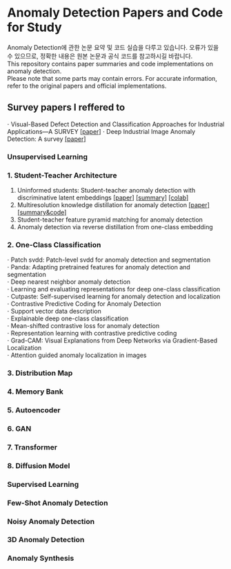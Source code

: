 # Anomaly Detection Papers and Code for Study  
Anomaly Detection에 관한 논문 요약 및 코드 실습을 다루고 있습니다. 오류가 있을 수 있으므로, 정확한 내용은 원본 논문과 공식 코드를 참고하시길 바랍니다.  
This repository contains paper summaries and code implementations on anomaly detection.  
Please note that some parts may contain errors. For accurate information, refer to the original papers and official implementations.  


## Survey papers I reffered to  
$\cdot$ Visual-Based Defect Detection and Classification Approaches for Industrial Applications—A SURVEY [[paper]](https://www.mdpi.com/1424-8220/20/5/1459)
$\cdot$ Deep Industrial Image Anomaly Detection: A survey [[paper]](https://arxiv.org/abs/2301.11514)
  
### Unsupervised Learning  
### 1. Student-Teacher Architecture  

1. Uninformed students: Student-teacher anomaly detection with discriminative latent embeddings
[[paper]](https://arxiv.org/pdf/2011.11108)
[[summary]](https://sogsog.tistory.com/53)
[[colab]](https://github.com/henyu0117-cloud/ADcode/blob/73c10ec7655f557f17329f655e292914acb30104/1%20Student-Teacher%20Architecture/Multiresolution%20Knowledge%20Distillation%20for%20Anomaly%20Detection.ipynb)  
2. Multiresolution knowledge distillation for anomaly detection [[paper]](https://arxiv.org/pdf/2011.11108) [[summary&code]](https://github.com/henyu0117-cloud/ADcode/blob/73c10ec7655f557f17329f655e292914acb30104/1%20Student-Teacher%20Architecture/Multiresolution%20Knowledge%20Distillation%20for%20Anomaly%20Detection.ipynb)  
3. Student-teacher feature pyramid matching for anomaly detection  
4. Anomaly detection via reverse distillation from one-class embedding  

### 2. One-Class Classification  
$\cdot$ Patch svdd: Patch-level svdd for anomaly detection and segmentation  
$\cdot$ Panda: Adapting pretrained features for anomaly detection and segmentation  
$\cdot$ Deep nearest neighbor anomaly detection  
$\cdot$ Learning and evaluating representations for deep one-class classification  
$\cdot$ Cutpaste: Self-supervised learning for anomaly detection and localization  
$\cdot$ Contrastive Predictive Coding for Anomaly Detection  
$\cdot$ Support vector data description  
$\cdot$ Explainable deep one-class classification  
$\cdot$ Mean-shifted contrastive loss for anomaly detection  
$\cdot$ Representation learning with contrastive predictive coding  
$\cdot$ Grad-CAM: Visual Explanations from Deep Networks via Gradient-Based Localization  
$\cdot$ Attention guided anomaly localization in images  
  
### 3. Distribution Map  

### 4. Memory Bank  

### 5. Autoencoder  

### 6. GAN

### 7. Transformer  

### 8. Diffusion Model  

### Supervised Learning

### Few-Shot Anomaly Detection  

### Noisy Anomaly Detection  

### 3D Anomaly Detection

### Anomaly Synthesis  
